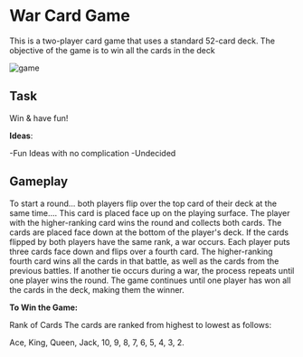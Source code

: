 # War Card Game

This is a two-player card game that uses a standard 52-card deck. The objective of the game is to win all the cards in the deck

![game](https://encrypted-tbn0.gstatic.com/images?q=tbn:ANd9GcSgbu7qizSN98Qfo_yMVWuYeecAOPwygp57NQ&usqp=CAU)

## Task

Win & have fun!

**Ideas**:

-Fun Ideas with no complication
-Undecided

## Gameplay

To start a round... both players flip over the top card of their deck at the same time.... This card is placed face up on the playing surface.
The player with the higher-ranking card wins the round and collects both cards. The cards are placed face down at the bottom of the player's deck.
If the cards flipped by both players have the same rank, a war occurs. Each player puts three cards face down and flips over a fourth card. The higher-ranking fourth card wins all the cards in that battle, as well as the cards from the previous battles.
If another tie occurs during a war, the process repeats until one player wins the round.
The game continues until one player has won all the cards in the deck, making them the winner.

**To Win the Game:**

Rank of Cards
The cards are ranked from highest to lowest as follows:

Ace, King, Queen, Jack, 10, 9, 8, 7, 6, 5, 4, 3, 2.
